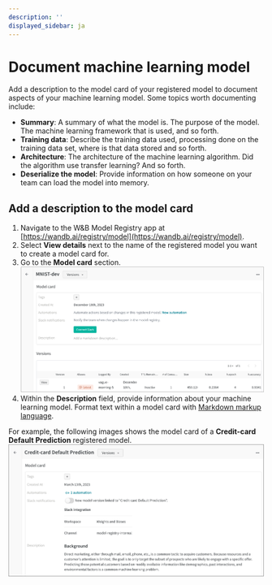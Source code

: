 ```yaml
---
description: ''
displayed_sidebar: ja
---
```


# Document machine learning model

Add a description to the model card of your registered model to document aspects of your machine learning model. Some topics worth documenting include:

* **Summary**: A summary of what the model is. The purpose of the model. The machine learning framework that is used, and so forth. 
* **Training data**: Describe the training data used, processing done on the training data set, where is that data stored and so forth.
* **Architecture**: The architecture of the machine learning algorithm. Did the algorithm use transfer learning? And so forth.
* **Deserialize the model**: Provide information on how someone on your team can load the model into memory.


## Add a description to the model card

1. Navigate to the W&B Model Registry app at [https://wandb.ai/registry/model](https://wandb.ai/registry/model).
2. Select **View details** next to the name of the registered model you want to create a model card for.
2. Go to the **Model card** section.
![](/images/models/model_card_example.png)
3. Within the **Description** field, provide information about your machine learning model. Format text within a model card with [Markdown markup language](https://www.markdownguide.org/).

For example, the following images shows the model card of a **Credit-card Default Prediction** registered model.
![](/images/models/model_card_credit_example.png)